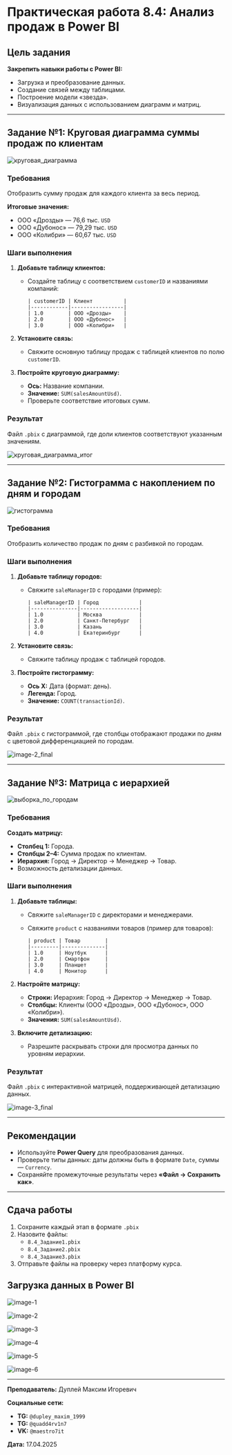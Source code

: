 # Практическая работа 8.4: Анализ продаж в Power BI

## Цель задания

**Закрепить навыки работы с Power BI:**

- Загрузка и преобразование данных.
- Создание связей между таблицами.
- Построение модели «звезда».
- Визуализация данных с использованием диаграмм и матриц.

---

## Задание №1: Круговая диаграмма суммы продаж по клиентам

![круговая_диаграмма](image-1.png)

### Требования

Отобразить сумму продаж для каждого клиента за весь период.

**Итоговые значения:**
- ООО «Дрозды» — 76,6 тыс. `USD`
- ООО «Дубонос» — 79,29 тыс. `USD`
- ООО «Колибри» — 60,67 тыс. `USD`

### Шаги выполнения

1. **Добавьте таблицу клиентов:**
   - Создайте таблицу с соответствием `customerID` и названиями компаний:

     ```textline
     | customerID | Клиент          |
     |------------|-----------------|
     | 1.0        | ООО «Дрозды»    |
     | 2.0        | ООО «Дубонос»   |
     | 3.0        | ООО «Колибри»   |
     ```

2. **Установите связь:**
   - Свяжите основную таблицу продаж с таблицей клиентов по полю `customerID`.
3. **Постройте круговую диаграмму:**
   - **Ось:** Название компании.
   - **Значение:** `SUM(salesAmountUsd)`.
   - Проверьте соответствие итоговых сумм.

### Результат

Файл `.pbix` с диаграммой, где доли клиентов соответствуют указанным значениям.

![круговая_диаграмма_итог](image-1_final.png)

---

## Задание №2: Гистограмма с накоплением по дням и городам

![гистограмма](image-2.png)

### Требования

Отобразить количество продаж по дням с разбивкой по городам.

### Шаги выполнения

1. **Добавьте таблицу городов:**
   - Свяжите `saleManagerID` с городами (пример):

     ```textline
     | saleManagerID | Город             |
     |---------------|-------------------|
     | 1.0           | Москва            |
     | 2.0           | Санкт-Петербург   |
     | 3.0           | Казань            |
     | 4.0           | Екатеринбург      |
     ```

2. **Установите связь:**
   - Свяжите таблицу продаж с таблицей городов.
3. **Постройте гистограмму:**
   - **Ось X:** Дата (формат: день).
   - **Легенда:** Город.
   - **Значение:** `COUNT(transactionId)`.

### Результат

Файл `.pbix` с гистограммой, где столбцы отображают продажи по дням с цветовой дифференциацией по городам.

![image-2_final](image-2_final.png)

---

## Задание №3: Матрица с иерархией

![выборка_по_городам](image-3.png)

### Требования

**Создать матрицу:**
- **Столбец 1:** Города.
- **Столбцы 2–4:** Сумма продаж по клиентам.
- **Иерархия:** Город → Директор → Менеджер → Товар.
- Возможность детализации данных.

### Шаги выполнения

1. **Добавьте таблицы:**
   - Свяжите `saleManagerID` с директорами и менеджерами.
   - Свяжите `product` с названиями товаров (пример для товаров):

     ```textline
     | product | Товар        |
     |---------|--------------|
     | 1.0     | Ноутбук      |
     | 2.0     | Смартфон     |
     | 3.0     | Планшет      |
     | 4.0     | Монитор      |
     ```

2. **Настройте матрицу:**
   - **Строки:** Иерархия: Город → Директор → Менеджер → Товар.
   - **Столбцы:** Клиенты (ООО «Дрозды», ООО «Дубонос», ООО «Колибри»).
   - **Значения:** `SUM(salesAmountUsd)`.
3. **Включите детализацию:**
   - Разрешите раскрывать строки для просмотра данных по уровням иерархии.

### Результат

Файл `.pbix` с интерактивной матрицей, поддерживающей детализацию данных.

![image-3_final](image-3_final.png)

---

## Рекомендации

- Используйте **Power Query** для преобразования данных.
- Проверьте типы данных: даты должны быть в формате `Date`, суммы — `Currency`.
- Сохраняйте промежуточные результаты через **«Файл → Сохранить как»**.

---

## Сдача работы

1. Сохраните каждый этап в формате `.pbix`
2. Назовите файлы:  
   - `8.4_Задание1.pbix`
   - `8.4_Задание2.pbix`
   - `8.4_Задание3.pbix`
3. Отправьте файлы на проверку через платформу курса.

## Загрузка данных в Power BI

![image-1](img/image-1.png)

![image-2](img/image-2.png)

![image-3](img/image-3.png)

![image-4](img/image-4.png)

![image-5](img/image-5.png)

![image-6](img/image-6.png)

---

**Преподаватель:** Дуплей Максим Игоревич

**Cоциальные сети:**

- **TG:** `@dupley_maxim_1999`
- **TG:** `@quadd4rv1n7`
- **VK:** `@maestro7it`

**Дата:** 17.04.2025
